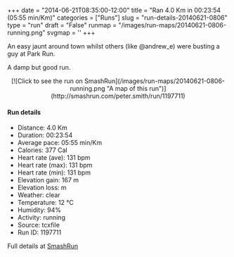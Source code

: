 +++
date = "2014-06-21T08:35:00-12:00"
title = "Ran 4.0 Km in 00:23:54 (05:55 min/Km)"
categories = ["Runs"]
slug = "run-details-20140621-0806"
type = "run"
draft = "False"
runmap = "/images/run-maps/20140621-0806-running.png"
svgmap = '<polyline points="62 62, 58 76, 64 79, 69 67, 79 54, 86 56, 98 35, 93 27, 86 26, 50 21, 31 29, 16 32, 0 42, 12 34, 17 33, 40 26, 75 26, 97 28, 100 30, 96 38, 91 49, 75 79, 68 79, 68 76, 71 62, 78 53, 71 52, 68 56">'
+++

An easy jaunt around town whilst others (like @andrew_e) were busting a guy at Park Run. 

A damp but good run. 



<!--more-->

<center>
[![Click to see the run on SmashRun](/images/run-maps/20140621-0806-running.png "A map of this run")](http://smashrun.com/peter.smith/run/1197711)
</center>

#### Run details

* Distance: 4.0 Km
* Duration: 00:23:54
* Average pace: 05:55 min/Km
* Calories: 377 Cal
* Heart rate (ave): 131 bpm
* Heart rate (max): 131 bpm
* Heart rate (min): 131 bpm
* Elevation gain: 167 m
* Elevation loss:  m
* Weather: clear
* Temperature: 12 &deg;C
* Humidity: 94%
* Activity: running
* Source: tcxfile
* Run ID: 1197711

Full details at [SmashRun](http://smashrun.com/peter.smith/run/1197711)